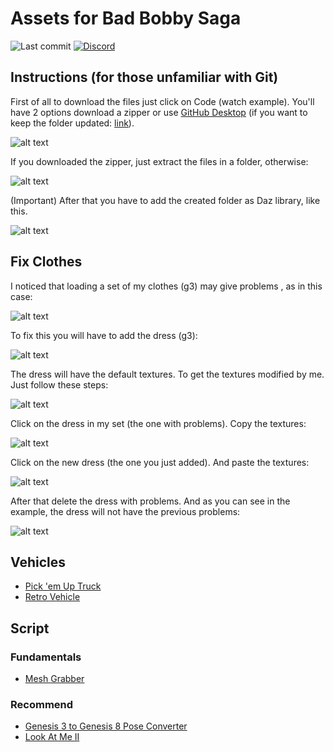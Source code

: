 # Assets for Bad Bobby Saga
![Last commit](https://img.shields.io/github/last-commit/DonRP/BBS-3D)
<span class="discord">
<a href="https://discord.gg/UdRJ5Yq85E" title="Discord"><img src="https://img.shields.io/discord/688162156151439536" alt="Discord" /></a>
</span>

## Instructions (for those unfamiliar with Git)

First of all to download the files just click on Code (watch example). You'll have 2 options download a zipper or use [GitHub Desktop](https://desktop.github.com) (if you want to keep the folder updated: [link](https://docs.github.com/en/desktop/contributing-and-collaborating-using-github-desktop/keeping-your-local-repository-in-sync-with-github/syncing-your-branch)).

![alt text](https://github.com/DonRP/BBS-3D/blob/master/images/2021-06-051.webp "Download")

If you downloaded the zipper, just extract the files in a folder, otherwise:

![alt text](https://github.com/DonRP/BBS-3D/blob/master/images/Inked2021-06-053.webp "GitHub Desktop")

(Important) After that you have to add the created folder as Daz library, like this.

![alt text](https://github.com/DonRP/BBS-3D/blob/master/images/2021-06-052.webp "Daz")

## Fix Clothes

I noticed that loading a set of my clothes (g3) may give problems , as in this case:

![alt text](https://github.com/DonRP/BBS-3D/blob/master/images/2021-06-08-111435.webp "Daz")

To fix this you will have to add the dress (g3):

![alt text](https://github.com/DonRP/BBS-3D/blob/master/images/2021-06-08-111436.webp "Daz")

The dress will have the default textures. To get the textures modified by me. Just follow these steps:

![alt text](https://github.com/DonRP/BBS-3D/blob/master/images/2021-06-08-111437.webp "Daz")

Click on the dress in my set (the one with problems). Copy the textures:

![alt text](https://github.com/DonRP/BBS-3D/blob/master/images/2021-06-08-111438.webp "Daz")

Click on the new dress (the one you just added). And paste the textures:

![alt text](https://github.com/DonRP/BBS-3D/blob/master/images/2021-06-08-111439.webp "Daz")

After that delete the dress with problems. And as you can see in the example, the dress will not have the previous problems:

![alt text](https://github.com/DonRP/BBS-3D/blob/master/images/2021-06-08-111452.webp "Daz")

## Vehicles
- [Pick 'em Up Truck](https://www.daz3d.com/pick-em-up-truck)
- [Retro Vehicle](https://www.daz3d.com/retro-vehicle-bundle)

## Script
### Fundamentals
- [Mesh Grabber](https://www.daz3d.com/mesh-grabber-win)
### Recommend
- [Genesis 3 to Genesis 8 Pose Converter](https://www.daz3d.com/genesis-3-to-genesis-8-pose-converter)
- [Look At Me II](https://www.daz3d.com/look-at-me-ii-pose-control)
